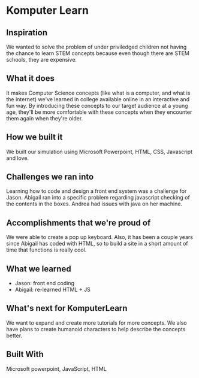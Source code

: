 # Komputer Learn

## Inspiration
We wanted to solve the problem of under priviledged children not having the chance to learn STEM concepts because even though there are STEM schools, they are expensive.

## What it does
It makes Computer Science concepts (like what is a computer, and what is the internet) we've learned in college available online in an interactive and fun way. By introducing these concepts to our target audience at a young age, they'll be more comfortable with these concepts when they encounter them again when they're older.

## How we built it
We built our simulation using Microsoft Powerpoint, HTML, CSS, Javascript and love.

## Challenges we ran into
Learning how to code and design a front end system was a challenge for Jason. Abigail ran into a specific problem regarding javascript checking of the contents in the boxes. Andrea had issues with java on her machine.

## Accomplishments that we're proud of
We were able to create a pop up keyboard. Also, it has been a couple years since Abigail has coded with HTML, so to build a site in a short amount of time that functions is really cool.

## What we learned
- Jason: front end coding
- Abigail: re-learned HTML + JS

## What's next for KomputerLearn
We want to expand and create more tutorials for more concepts. We also have plans to create humanoid characters to help describe the concepts better.

## Built With
Microsoft powerpoint, JavaScript, HTML

